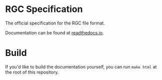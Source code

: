 # RGC Specification
The official specification for the RGC file format.

Documentation can be found at [readthedocs.io](https://rgc-spec.readthedocs.io/en/latest/).

# Build

If you'd like to build the documentation yourself, you can run `make html` at the root of this repository.
